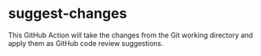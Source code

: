 # suggest-changes

This GitHub Action will take the changes from the Git working directory and apply them as GitHub code review suggestions.
